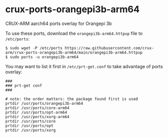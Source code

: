 # crux-ports-orangepi3b-arm64

CRUX-ARM aarch64 ports overlay for Orangepi 3b

To use these ports, download the `orangepi3b-arm64.httpup` file to `/etc/ports`:
```
$ sudo wget -P /etc/ports https://raw.githubusercontent.com/crux-arm/crux-ports-orangepi3b-arm64/main/orangepi3b-arm64.httpup
$ sudo ports -u orangepi3b-arm64
```

You may want to list it first in `/etc/prt-get.conf` to take advantage of ports overlay:
```
###
### prt-get conf
###

# note: the order matters: the package found first is used
prtdir /usr/ports/orangepi3b-arm64
prtdir /usr/ports/core-arm64
prtdir /usr/ports/opt-arm64
prtdir /usr/ports/xorg-arm64
prtdir /usr/ports/core
prtdir /usr/ports/opt
prtdir /usr/ports/xorg
```
